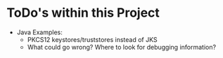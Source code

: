 # ToDo's within this Project

   * Java Examples:
       * PKCS12 keystores/truststores instead of JKS
       * What could go wrong? Where to look for debugging information?
